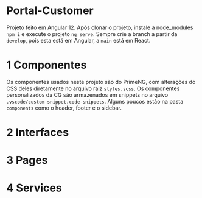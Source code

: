 # Portal-Customer

Projeto feito em Angular 12.
Após clonar o projeto, instale a node_modules `npm i` e execute o projeto `ng serve`.
Sempre crie a branch a partir da `develop`, pois esta está em Angular, a `main` está em React.
# 1 Componentes
Os componentes usados neste projeto são do PrimeNG, com alterações do CSS deles diretamente no arquivo raiz `styles.scss`.
Os componentes personalizados da CG são armazenados em snippets no arquivo `.vscode/custom-snippet.code-snippets`.
Alguns poucos estão na pasta `components` como o header, footer e o sidebar.
# 2 Interfaces

# 3 Pages

# 4 Services
